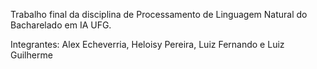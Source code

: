 Trabalho final da disciplina de Processamento de Linguagem Natural do Bacharelado em IA UFG.

Integrantes: Alex Echeverria, Heloisy Pereira, Luiz Fernando e Luiz Guilherme






